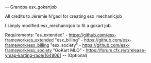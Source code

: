 -- Grandpa esx_gokartjob

All credits to Jérémie N'gadi for creating esx_mechanicjob

I simply modified esx_mechanicjob to fit a gokart job.


Requirements: 
"es_extended" - https://github.com/esx-framework/es_extended
"esx_billing" - https://github.com/esx-framework/esx_billing
"esx_society" - https://github.com/esx-framework/esx_society
"GoKart MLO"  - https://forum.cfx.re/t/release-ymap-karting-race/1648061 -- (Optional)